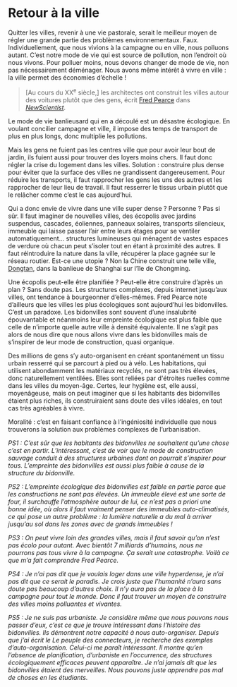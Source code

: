 # Retour à la ville

Quitter les villes, revenir à une vie pastorale, serait le meilleur moyen de régler une grande partie des problèmes environnementaux. Faux. Individuellement, que nous vivions à la campagne ou en ville, nous polluons autant. C’est notre mode de vie qui est source de pollution, non l’endroit où nous vivons. Pour polluer moins, nous devons changer de mode de vie, non pas nécessairement déménager. Nous avons même intérêt à vivre en ville : la ville permet des économies d’échelle !

> \[Au cours du XX<sup>e</sup> siècle,\] les architectes ont construit les villes autour des voitures plutôt que des gens, écrit [Fred Pearce](http://www.opendemocracy.net/author/Fred_Pearce.jsp) dans [*NewScientist*](http://www.newscientisttech.com/article/mg19025561.700.html).

Le mode de vie banlieusard qui en a découlé est un désastre écologique. En voulant concilier campagne et ville, il impose des temps de transport de plus en plus longs, donc multiplie les pollutions.

Mais les gens ne fuient pas les centres ville que pour avoir leur bout de jardin, ils fuient aussi pour trouver des loyers moins chers. Il faut donc régler la crise du logement dans les villes. Solution : construire plus dense pour éviter que la surface des villes ne grandissent dangereusement. Pour réduire les transports, il faut rapprocher les gens les uns des autres et les rapprocher de leur lieu de travail. Il faut resserrer le tissus urbain plutôt que le relâcher comme c’est le cas aujourd’hui.

Qui a donc envie de vivre dans une ville super dense ? Personne ? Pas si sûr. Il faut imaginer de nouvelles villes, des écopolis avec jardins suspendus, cascades, éoliennes, panneaux solaires, transports silencieux, immeuble qui laisse passer l’air entre leurs étages pour se ventiler automatiquement… structures lumineuses qui ménagent de vastes espaces de verdure où chacun peut s’isoler tout en étant à proximité des autres. Il faut réintroduire la nature dans la ville, récupérer la place gagnée sur le réseau routier. Est-ce une utopie ? Non la Chine construit une telle ville, [Dongtan](http://en.wikipedia.org/wiki/Dongtan), dans la banlieue de Shanghai sur l’île de Chongming.

Une écopolis peut-elle être planifiée ? Peut-elle être construire d’après un plan ? Sans doute pas. Les structures complexes, depuis internet jusqu’aux villes, ont tendance à bourgeonner d’elles-mêmes. Fred Pearce note d’ailleurs que les villes les plus écologiques sont aujourd’hui les bidonvilles. C’est un paradoxe. Les bidonvilles sont souvent d’une insalubrité épouvantable et néanmoins leur empreinte écologique est plus faible que celle de n’importe quelle autre ville à densité équivalente. Il ne s’agit pas alors de nous dire que nous allons vivre dans les bidonvilles mais de s’inspirer de leur mode de construction, quasi organique.

Des millions de gens s’y auto-organisent en créant spontanément un tissu urbain resserré qui se parcourt à pied ou à vélo. Les habitations, qui utilisent abondamment les matériaux recyclés, ne sont pas très élevées, donc naturellement ventilées. Elles sont reliées par d'étroites ruelles comme dans les villes du moyen-âge. Certes, leur hygiène est, elle aussi, moyenâgeuse, mais on peut imaginer que si les habitants des bidonvilles étaient plus riches, ils construiraient sans doute des villes idéales, en tout cas très agréables à vivre.

Moralité : c’est en faisant confiance à l’ingéniosité individuelle que nous trouverons la solution aux problèmes complexes de l’urbanisation.

*PS1 : C’est sûr que les habitants des bidonvilles ne souhaitent qu’une chose c’est en partir. L’intéressant, c’est de voir que le mode de construction sauvage conduit à des structures urbaines dont on pourrait s’inspirer pour tous. L’empreinte des bidonvilles est aussi plus faible à cause de la structure du bidonville.*

*PS2 : L’empreinte écologique des bidonvilles est faible en partie parce que les constructions ne sont pas élevées. Un immeuble élevé est une sorte de four, il surchauffe l’atmosphère autour de lui, ce n’est pas a priori une bonne idée, où alors il faut vraiment penser des immeubles auto-climatisés, ce qui pose un autre problème : la lumière naturelle a du mal à arriver jusqu’au sol dans les zones avec de grands immeubles !*

*PS3 : On peut vivre loin des grandes villes, mais il faut savoir qu’on n’est pas écolo pour autant. Avec bientôt 7 milliards d’humains, nous ne pourrons pas tous vivre à la campagne. Ça serait une catastrophe. Voilà ce que m’a fait comprendre Fred Pearce.*

*PS4 : Je n’ai pas dit que je voulais loger dans une ville hyperdense, je n’ai pas dit que ce serait le paradis. Je crois juste que l’humanité n’aura sans doute pas beaucoup d’autres choix. Il n’y aura pas de la place à la campagne pour tout le monde. Donc il faut trouver un moyen de construire des villes moins polluantes et vivantes.*

*PS5 : Je ne suis pas urbaniste. Je considère même que nous pouvons nous passer d’eux, c’est ce que je trouve intéressant dans l’histoire des bidonvilles. Ils démontrent notre capacité à nous auto-organiser. Depuis que j’ai écrit le Le peuple des connecteurs, je recherche des exemples d’auto-organisation. Celui-ci me paraît intéressant. Il montre qu’en l’absence de planification, d’urbaniste en l’occurrence, des structures écologiquement efficaces peuvent apparaître. Je n’ai jamais dit que les bidonvilles étaient des merveilles. Nous pouvons juste apprendre pas mal de choses en les étudiants.*